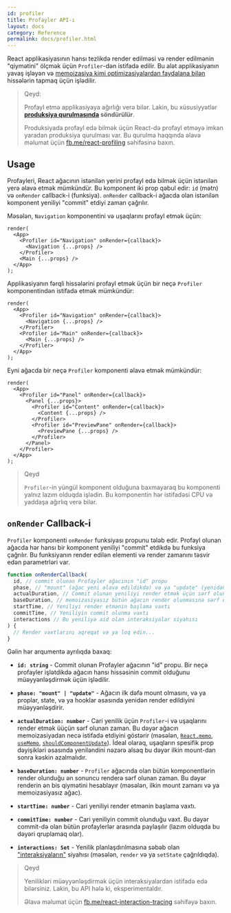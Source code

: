 ```yaml
---
id: profiler
title: Profayler API-ı
layout: docs
category: Reference
permalink: docs/profiler.html
---
```


React applikasiyasının hansı tezlikdə render edilməsi və render edilmənin "qiymətini" ölçmək üçün `Profiler`-dən istifadə edilir.
Bu alət applikasiyanın yavaş işləyən və [memoizasiya kimi optimizasiyalardan faydalana bilən](https://reactjs.org/docs/hooks-faq.html#how-to-memoize-calculations) hissələrin tapmaq üçün işlədilir.

> Qeyd:
>
> Profayl etmə applikasiyaya ağırlığı verə bilər. Lakin, bu xüsusiyyətlər **[produksiya qurulmasında](https://reactjs.org/docs/optimizing-performance.html#use-the-production-build) söndürülür**.
>
> Produksiyada profayl edə bilmək üçün React-də profayl etməyə imkan yaradan produksiya qurulması var.
> Bu qurulma haqqında əlavə məlumat üçün [fb.me/react-profiling](https://fb.me/react-profiling) səhifəsinə baxın.

## Usage

Profayleri, React ağacının istənilən yerini profayl edə bilmək üçün istənilən yerə əlavə etmək mümkündür.
Bu komponent iki prop qəbul edir: `id` (mətn) və `onRender` callback-i (funksiya). `onRender` callback-i ağacda olan istənilən komponent yeniliyi "commit" etdiyi zaman çağrılır.

Məsələn, `Navigation` komponentini və uşaqlarını profayl etmək üçün:

```js{3}
render(
  <App>
    <Profiler id="Navigation" onRender={callback}>
      <Navigation {...props} />
    </Profiler>
    <Main {...props} />
  </App>
);
```

Applikasiyanın fərqli hissələrini profayl etmək üçün bir neçə `Profiler` komponentindən istifadə etmək mümkündür:

```js{3,6}
render(
  <App>
    <Profiler id="Navigation" onRender={callback}>
      <Navigation {...props} />
    </Profiler>
    <Profiler id="Main" onRender={callback}>
      <Main {...props} />
    </Profiler>
  </App>
);
```

Eyni ağacda bir neçə `Profiler` komponenti əlavə etmək mümkündür:

```js{2,6,8}
render(
  <App>
    <Profiler id="Panel" onRender={callback}>
      <Panel {...props}>
        <Profiler id="Content" onRender={callback}>
          <Content {...props} />
        </Profiler>
        <Profiler id="PreviewPane" onRender={callback}>
          <PreviewPane {...props} />
        </Profiler>
      </Panel>
    </Profiler>
  </App>
);
```

> Qeyd
>
> `Profiler`-in yüngül komponent olduğuna baxmayaraq bu komponenti yalnız lazım olduqda işlədin. Bu komponentin hər istifadəsi CPU və yaddaşa ağırlıq verə bilər.

## `onRender` Callback-i

`Profiler` komponenti `onRender` funksiyası propunu tələb edir.
Profayl olunan ağacda hər hansı bir komponent yeniliyi "commit" etdikdə bu funksiya çağrılır.
Bu funksiyanın render edilən elementi və render zamanını təsvir edən parametrləri var.

```js
function onRenderCallback(
  id, // commit olunan Profayler ağacının "id" propu
  phase, // "mount" (ağac yeni əlavə edildikdə) və ya "update" (yenidən render edildikdə)
  actualDuration, // Commit olunan yeniliyi render etmək üçün sərf olunan zaman
  baseDuration, // memoizasiyasız bütün ağacın render olunmasına sərf olunan zaman
  startTime, // Yeniliyi render etmənin başlama vaxtı
  commitTime, // Yeniliyin commit olunma vaxtı
  interactions // Bu yeniliyə aid olan interaksiyalar siyahısı
) {
  // Render vaxtlarını aqreqat və ya loq edin...
}
```

Gəlin hər arqumentə ayrılıqda baxaq:

* **`id: string`** - 
Commit olunan Profayler ağacının "id" propu.
Bir neçə profayler işlətdikdə ağacın hansı hissəsinin commit olduğunu müəyyənləşdirmək üçün işlədilir.

* **`phase: "mount" | "update"`** -
Ağacın ilk dəfə mount olmasını, və ya proplar, state, və ya hooklar əsasında yenidən render edildiyini müəyyənləşdirir.

* **`actualDuration: number`** -
Cari yenilik üçün `Profiler`-i və uşaqlarını render etmək üüçün sərf olunan zaman.
Bu dəyər ağacın memoizasiyadan necə istifadə etdiyini göstərir (məsələn, [`React.memo`](/docs/react-api.html#reactmemo), [`useMemo`](/docs/hooks-reference.html#usememo), [`shouldComponentUpdate`](/docs/hooks-faq.html#how-do-i-implement-shouldcomponentupdate)).
İdeal olaraq, uşaqların spesifik prop dəyişikləri əsasında yeniləndini nəzərə alsaq bu dəyər ilkin mount-dan sonra kəskin azalmalıdır.

* **`baseDuration: number`** -
`Profiler` ağacında olan bütün komponentlərin render olunduğu ən sonuncu renderə sərf olunan zaman.
Bu dəyər renderin ən bis qiymətini hesablayır (məsələn, ilkin mount zamanı və ya memoizasiyasız ağac).

* **`startTime: number`** -
Cari yeniliyi render etmənin başlama vaxtı.

* **`commitTime: number`** -
Cari yeniliyin commit olunduğu vaxt.
Bu dəyər commit-də olan bütün profaylerlər arasında paylaşılır (lazım olduqda bu dəyəri qruplamaq olar).

* **`interactions: Set`** -
Yenilik planlaşdırılmasına səbəb olan ["interaksiyaların"](http://fb.me/react-interaction-tracing) siyahısı (məsələn, `render` və ya `setState` çağrıldıqda).

> Qeyd
>
> Yenilikləri müəyyənləşdirmək üçün interaksiyalardan istifadə edə bilərsiniz. Lakin, bu API hələ ki, eksperimentaldır.
>
> Əlavə məlumat üçün [fb.me/react-interaction-tracing](http://fb.me/react-interaction-tracing) səhifəyə baxın.
